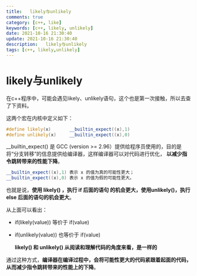 ```yaml
---
title:   likely与unlikely
comments: true
category: [c++, like]
keywords: [c++, likely, unlikely]
date: 2021-10-16 21:30:40
update: 2021-10-16 21:30:40
description:   likely与unlikely
tags: [c++, likely,unlikely]
---
```




# likely与unlikely

在c++程序中，可能会遇见likely、unlikely语句，这个也是第一次接触，所以去查了下资料。

这两个宏在内核中定义如下：

```c++
#define likely(x)       __builtin_expect((x),1)
#define unlikely(x)     __builtin_expect((x),0)
```

__builtin_expect() 是 GCC (version >= 2.96）提供给程序员使用的，目的是将“分支转移”的信息提供给编译器，这样编译器可以对代码进行优化， **以减少指令跳转带来的性能下降**。

```c++
__builtin_expect((x),1) 表示 x 的值为真的可能性更大；
__builtin_expect((x),0) 表示 x 的值为假的可能性更大。
```

也就是说，**使用 likely() ，执行 if 后面的语句 的机会更大，使用unlikely()，执行else 后面的语句的机会更大**。

从上面可以看出：

-  if(likely(value)) 等价于 if(value)

- if(unlikely(value)) 也等价于 if(value)

  **likely() 和 unlikely() 从阅读和理解代码的角度来看，是一样的**

通过这种方式，**编译器在编译过程中，会将可能性更大的代码紧跟着起面的代码，从而减少指令跳转带来的性能上的下降**。

